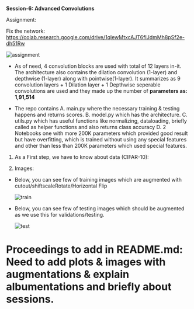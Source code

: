 **Session-6: Advanced Convolutions** 

Assignment: 

Fix the network: https://colab.research.google.com/drive/1qlewMtxcAJT6fIJdmMh8pSf2e-dh51Rw

   ![assignment](https://user-images.githubusercontent.com/60026221/217057292-3ec2cb8a-79f4-4494-ab39-33c8d1116037.JPG)

* As of need, 4 convolution blocks are used with total of 12 layers in-it. The architecture also contains the dilation convolution (1-layer) and depthwise (1-layer) along with pointwise(1-layer). It summarizes as 9 convolution layers + 1 Dilation layer + 1 Depthwise seperable convolutions are used and they made up the number of **parameters as: 1,91,514**

* The repo contains 
   A. main.py where the necessary training & testing happens and returns scores.
   B. model.py which has the architecture.
   C. utils.py which has useful functions like normalizing, dataloading, briefly called as helper functions and also returns class accuracy
   D. 2 Notebooks one with more 200K parameters which provided good result but have overfitting, which is trained without using any special features and other than less than 200K parameters which used special features.
   

1. As a First step, we have to know about data (CIFAR-10):

2. Images:

  * Below, you can see few of training images which are augmented with cutout/shiftscaleRotate/Horizontal Flip
  
    ![train](https://user-images.githubusercontent.com/60026221/217634262-a1666ba4-d650-4b5b-a5cb-71adb7aaea40.png)

  * Below, you can see few of testing images which should be augmented as we use this for validations/testing.
  
    ![test](https://user-images.githubusercontent.com/60026221/217634284-1ce4c361-8fc9-45b8-8930-2fb6dc2ffad2.png)










# Proceedings to add in README.md: Need to add plots & images with augmentations & explain albumentations and briefly about sessions.
